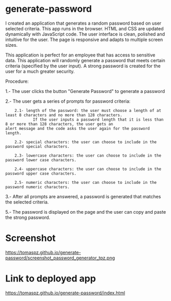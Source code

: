 # generate-password

I created an application that generates a random password based on user selected criteria. 
This app runs in the browser. 
HTML and CSS are updated dynamically with JavaScript code. 
The user interface is clean, polished and intuitive for the user.
The page is responsive and adapts to multiple screen sizes.

This application is perfect for an employee that has access to sensitive data.
This application will randomly generate a password that meets certain criteria (specified by the user input).
A strong password is created for the user for a much greater security.

Procedure:

1.- The user clicks the button "Generate Password" to generate a password

2.- The user gets a series of prompts for password criteria:

        2.1- length of the password: the user must choose a length of at least 8 characters and no more than 128 characters.
                If the user inputs a password length that it is less than 8 or more than 128 characters, the user gets an                   alert message and the code asks the user again for the password length.
                
        2.2- special characters: the user can choose to include in the password special characters.
        
        2.3- lowercase characters: the user can choose to include in the password lower case characters.
        
        2.4- uppercase characters: the user can choose to include in the password upper case characters.
        
        2.5- numeric characters: the user can choose to include in the password numeric characters.
        
3.- After all prompts are answered, a password is generated that matches the selected criteria.

5.- The password is displayed on the page and the user can copy and paste the strong password.

# Screenshot

https://tomaspz.github.io/generate-password/screenshot_password_generator_tpz.png


# Link to deployed app

https://tomaspz.github.io/generate-password/index.html


